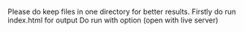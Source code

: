 Please do keep files in one directory for better results.
Firstly do run index.html for output
Do run with option (open with live server)
